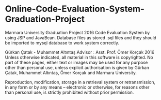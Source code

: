 # Online-Code-Evaluation-System-Graduation-Project
Marmara University Graduation Project 2016
Code Evaluation System by using JSP and JavaBean.
Database files as stored .sql files and they should be imported to mysql database to work system correctly.

Gürkan Çatak - Muhammet Altıntaş
Advisor : Asst. Prof. Ömer Korçak
2016
Unless otherwise indicated, all material in this software is copyrighted. No part of these pages, either text or images may be used for any purpose other than personal use, unless explicit authorisation is given by Gürkan Çatak, Muhammet Altıntaş, Ömer Korçak and Marmara University.

Reproduction, modification, storage in a retrieval system or retransmission, in any form or by any means – electronic or otherwise, for reasons other than personal use, is strictly prohibited without prior permission.

